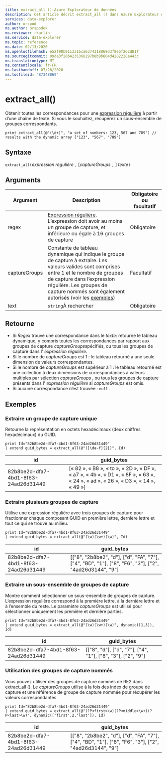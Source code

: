 ```yaml
---
title: extract_all ()-Azure Explorateur de données
description: Cet article décrit extract_all () dans Azure Explorateur de données.
services: data-explorer
author: orspod
ms.author: orspodek
ms.reviewer: rkarlin
ms.service: data-explorer
ms.topic: reference
ms.date: 02/13/2020
ms.openlocfilehash: e52f90b911331bca6374318869d3f8ebf262d81f
ms.sourcegitcommit: 09da3f26b4235368297b8b9b604d4282228a443c
ms.translationtype: MT
ms.contentlocale: fr-FR
ms.lasthandoff: 07/28/2020
ms.locfileid: "87348069"
---
```

# <a name="extract_all"></a>extract_all()

Obtenir toutes les correspondances pour une [expression régulière](./re2.md) à partir d’une chaîne de texte.
Si vous le souhaitez, récupérez un sous-ensemble de groupes correspondants.

```kusto
print extract_all(@"(\d+)", "a set of numbers: 123, 567 and 789") // results with the dynamic array ["123", "567", "789"]
```

## <a name="syntax"></a>Syntaxe

`extract_all(`*expression régulière* `,` [*captureGroups* `,` ] *texte*`)`

## <a name="arguments"></a>Arguments

|Argument        |Description                                  |Obligatoire ou facultatif  |
|----------------|---------------------------------------------|----------------------|
|regex           | [Expression régulière](./re2.md). L’expression doit avoir au moins un groupe de capture, et inférieure ou égale à 16 groupes de capture                                                         |Obligatoire              |
|captureGroups   |Constante de tableau dynamique qui indique le groupe de capture à extraire. Les valeurs valides sont comprises entre 1 et le nombre de groupes de capture dans l’expression régulière. Les groupes de capture nommés sont également autorisés (voir les [exemples](#examples))|Facultatif         |
|text            |`string`À rechercher                         |Obligatoire              |

## <a name="returns"></a>Retourne

* Si *Regex* trouve une correspondance dans le *texte*: retourne le tableau dynamique, y compris toutes les correspondances par rapport aux groupes de capture *captureGroups*spécifiés, ou tous les groupes de capture dans l' *expression régulière*.
* Si le nombre de *captureGroups* est 1 : le tableau retourné a une seule dimension de valeurs correspondantes.
* Si le nombre de *captureGroups* est supérieur à 1 : le tableau retourné est une collection à deux dimensions de correspondances à valeurs multiples par sélection *captureGroups* , ou tous les groupes de capture présents dans l' *expression régulière* si *captureGroups* est omis.
* Si aucune correspondance n’est trouvée : `null` .

## <a name="examples"></a>Exemples

### <a name="extract-a-single-capture-group"></a>Extraire un groupe de capture unique

Retourne la représentation en octets hexadécimaux (deux chiffres hexadécimaux) du GUID.

```kusto
print Id="82b8be2d-dfa7-4bd1-8f63-24ad26d31449"
| extend guid_bytes = extract_all(@"([\da-f]{2})", Id) 
```

|id|guid_bytes|
|---|---|
|82b8be2d-dfa7-4bd1-8f63-24ad26d31449|[« 82 », « B8 », « to », « 2D », « DF », « a7 », « 4b », « D1 », « 8F », « 63 », « 24 », « ad », « 26 », « D3 », « 14 », « 49 »]|

### <a name="extract-several-capture-groups"></a>Extraire plusieurs groupes de capture 

Utilise une expression régulière avec trois groupes de capture pour fractionner chaque composant GUID en première lettre, dernière lettre et tout ce qui se trouve au milieu.

```kusto
print Id="82b8be2d-dfa7-4bd1-8f63-24ad26d31449"
| extend guid_bytes = extract_all(@"(\w)(\w+)(\w)", Id)
```

|id|guid_bytes|
|---|---|
|82b8be2d-dfa7-4bd1-8f63-24ad26d31449|[["8", "2b8be2", "d"], ["d", "FA", "7"], ["4", "BD", "1"], ["8", "F6", "3"], ["2", "4ad26d3144", "9"]|

### <a name="extract-a-subset-of-capture-groups"></a>Extraire un sous-ensemble de groupes de capture

Montre comment sélectionner un sous-ensemble de groupes de capture. L’expression régulière correspond à la première lettre, à la dernière lettre et à l’ensemble du reste. Le paramètre *captureGroups* est utilisé pour sélectionner uniquement les première et dernière parties.

```kusto
print Id="82b8be2d-dfa7-4bd1-8f63-24ad26d31449"
| extend guid_bytes = extract_all(@"(\w)(\w+)(\w)", dynamic([1,3]), Id) 
```

|id|guid_bytes|
|---|---|
|82b8be2d-dfa7-4bd1-8f63-24ad26d31449|[["8", "d"], ["d", "7"], ["4", "1"], ["8", "3"], ["2", "9"]|

### <a name="using-named-capture-groups"></a>Utilisation des groupes de capture nommés

Vous pouvez utiliser des groupes de capture nommés de RE2 dans extract_all ().
Le *captureGroups* utilise à la fois des index de groupe de capture et une référence de groupe de capture nommée pour récupérer les valeurs correspondantes.

```kusto
print Id="82b8be2d-dfa7-4bd1-8f63-24ad26d31449"
| extend guid_bytes = extract_all(@"(?P<first>\w)(?P<middle>\w+)(?P<last>\w)", dynamic(['first',2,'last']), Id) 
```

|id|guid_bytes|
|---|---|
|82b8be2d-dfa7-4bd1-8f63-24ad26d31449|[["8", "2b8be2", "d"], ["d", "FA", "7"], ["4", "BD", "1"], ["8", "F6", "3"], ["2", "4ad26d3144", "9"]|
